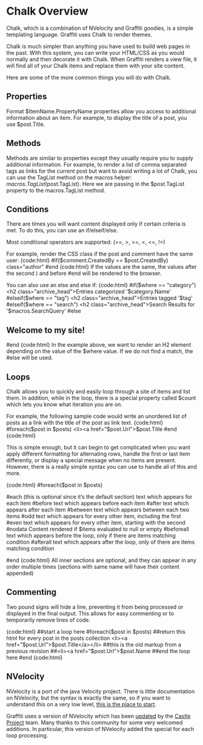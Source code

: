 # Chalk Overview
Chalk, which is a combination of NVelocity and Graffiti goodies, is a simple templating language. Graffiti uses Chalk to render themes. 

Chalk is much simpler than anything you have used to build web pages in the past. With this system, you can write your HTML/CSS as you would normally and then decorate it with Chalk. When Graffiti renders a view file, it will find all of your Chalk items and replace them with your site content. 

Here are some of the more common things you will do with Chalk.

## Properties
Format $ItemName.PropertyName properties allow you access to additional information about an item. For example, to display the title of a post, you use $post.Title.

## Methods
Methods are similar to properties except they usually require you to supply additional information. For example, to render a list of comma separated tags as links for the current post but want to avoid writing a lot of Chalk, you can use the TagList method on the macros helper: $macros.TagList($post.TagList). Here we are passing in the $post.TagList property to the macros.TagList method.

## Conditions
There are times you will want content displayed only if certain criteria is met. To do this, you can use an if/elseif/else.

Most conditional operators are supported: (==, >, >=, <, <=, !=)

For example, render the CSS class if the post and comment have the same user:
{code:html}
#if($comment.CreatedBy == $post.CreatedBy) class="author" #end
{code:html}
If the values are the same, the values after the second ) and before #end will be rendered to the browser.


You can also use an else and else if:
{code:html}
#if($where == "category")
    <h2 class="archive_head">Entries categorized '$category.Name'</h2>
#elseif($where == "tag")
    <h2 class="archive_head">Entries tagged '$tag'</h2>
#elseif($where == "search")
    <h2 class="archive_head">Search Results for '$macros.SearchQuery'</h2>
#else
    <h2 class="archive_head">Welcome to my site!</h2>
#end
{code:html}
In the example above, we want to render an H2 element depending on the value of the $where value. If we do not find a match, the #else will be used.

## Loops
Chalk allows you to quickly and easily loop through a site of items and list them. In addition, while in the loop, there is a special property called $count which lets you know what iteration you are on.

For example, the following sample code would write an unordered list of posts as a link with the title of the post as link text.
{code:html}
#foreach($post in $posts)
    <li><a href="$post.Url">$post.Title</a></li>
#end
{code:html}

This is simple enough, but it can begin to get complicated when you want apply different formatting for alternating rows, handle the first or last item differently, or display a special message when no items are present. However, there is a really simple syntax you can use to handle all of this and more.

{code:html}
#foreach($post in $posts)

#each (this is optional since it’s the default section)
       text which appears for each item
#before
       text which appears before each item
#after
       text which appears after each item
#between
       text which appears between each two items
#odd
       text which appears for every other item, including the first
#even
       text which appears for every other item, starting with the second
#nodata
       Content rendered if $items evaluated to null or empty
#beforeall
       text which appears before the loop, only if there are items
       matching condition
#afterall
       text which appears after the loop, only of there are items
       matching condition

#end
{code:html}
All inner sections are optional, and they can appear in any order multiple times (sections with same name will have their content appended)

## Commenting
Two pound signs will hide a line, preventing it from being processed or displayed in the final output. This allows for easy commenting or to temporarily remove lines of code.

{code:html}
##start a loop here
#foreach($post in $posts)
    ##return this html for every post in the posts collection
    <li><a href="$post.Url">$post.Title</a></li>
    ##this is the old markup from a previous revision
    ##<li><a href="$post.Url">$post.Name</a></li>
##end the loop here
#end
{code:html}

## NVelocity
NVelocity is a port of the java Velocity project. There is little documentation on NVelocity, but the syntax is exactly the same, so if you want to understand this on a very low level, [this is the place to start](http://velocity.apache.org/engine/releases/velocity-1.5/vtl-reference-guide.html).

Graffiti uses a version of NVelocity which has been [updated](http://www.castleproject.org/others/nvelocity/improvements.html) by the [Castle Project](http://www.castleproject.org/) team. Many thanks to this community for some very welcomed additions.  In particular, this version of NVelocity added the special for each loop processing.
